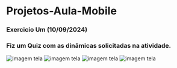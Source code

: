 # Projetos-Aula-Mobile

### Exercicio Um (10/09/2024)
### Fiz um Quiz com as dinâmicas solicitadas na atividade.
![imagem tela](./1/imagens/tela.jpg)
![imagem tela](./1/imagens/pontuacao.jpg)
![imagem tela](./1/imagens/feedback.jpg)
![imagem tela](./1/imagens/limparMarcacao.jpg)
